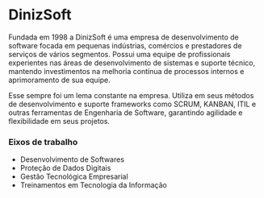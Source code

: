 # DinizSoft

Fundada em 1998 a DinizSoft é uma empresa de desenvolvimento de software focada em pequenas indústrias, comércios e prestadores de serviços de vários segmentos. Possui uma equipe de profissionais experientes nas áreas de desenvolvimento de sistemas e suporte técnico, mantendo investimentos na melhoria contínua de processos internos e aprimoramento de sua equipe.

Esse sempre foi um lema constante na empresa. Utiliza em seus métodos de desenvolvimento e suporte frameworks como SCRUM, KANBAN, ITIL e outras ferramentas de Engenharia de Software, garantindo agilidade e flexibilidade em seus projetos.

### Eixos de trabalho
- Desenvolvimento de Softwares
- Proteção de Dados Digitais
- Gestão Tecnológica Empresarial
- Treinamentos em Tecnologia da Informação
